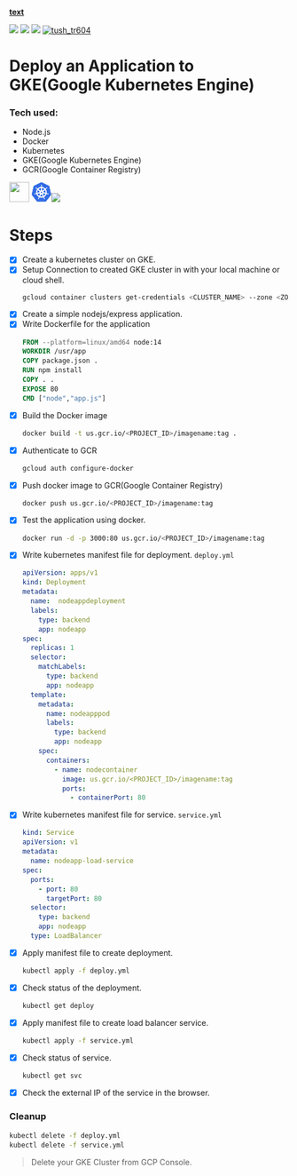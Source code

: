 **[text](https://github.com/KubeKode/DevOps-Projects.git)**

<img src="https://img.shields.io/github/forks/tush-tr/DevOps-Projects"> <img src="https://img.shields.io/github/license/tush-tr/DevOps-Projects"> <img src="https://img.shields.io/github/stars/tush-tr/DevOps-Projects"> <a href="https://twitter.com/tush_tr604" target="blank"><img src="https://img.shields.io/twitter/follow/tush_tr604?logo=twitter&style=flat" alt="tush_tr604" /></a>

# Deploy an Application to GKE(Google Kubernetes Engine) 
### Tech used:
- Node.js
- Docker
- Kubernetes
- GKE(Google Kubernetes Engine)
- GCR(Google Container Registry)

<p>
<img src="https://raw.githubusercontent.com/tush-tr/tush-tr/master/res/docker.gif" height="36" width="36" >
<img src="https://raw.githubusercontent.com/tush-tr/tush-tr/master/res/kubernetes.svg.png"  height="36" width="36" ><img src="https://raw.githubusercontent.com/tush-tr/tush-tr/master/res/social-icon-google-cloud-1200-630.png" height="36" >
</p>

# Steps
- [x] Create a kubernetes cluster on GKE.
- [x] Setup Connection to created GKE cluster in with your local machine or cloud shell.
    ```sh
    gcloud container clusters get-credentials <CLUSTER_NAME> --zone <ZONE> --project <PROJECT_ID>
    ```
- [x] Create a simple nodejs/express application.
- [x] Write Dockerfile for the application
    ```Dockerfile
    FROM --platform=linux/amd64 node:14
    WORKDIR /usr/app
    COPY package.json .
    RUN npm install
    COPY . .
    EXPOSE 80
    CMD ["node","app.js"]
    ```
- [x] Build the Docker image
    ```sh
    docker build -t us.gcr.io/<PROJECT_ID>/imagename:tag .
    ```
- [x] Authenticate to GCR
    ```sh
    gcloud auth configure-docker
    ```
- [x] Push docker image to GCR(Google Container Registry)
    ```sh
    docker push us.gcr.io/<PROJECT_ID>/imagename:tag
    ```
- [x] Test the application using docker.
    ```sh
    docker run -d -p 3000:80 us.gcr.io/<PROJECT_ID>/imagename:tag
    ```
- [x] Write kubernetes manifest file for deployment. ```deploy.yml```
    ```yml
    apiVersion: apps/v1
    kind: Deployment
    metadata:
      name:  nodeappdeployment
      labels:
        type: backend
        app: nodeapp
    spec:
      replicas: 1
      selector:
        matchLabels:
          type: backend
          app: nodeapp
      template:
        metadata:
          name: nodeapppod
          labels:
            type: backend
            app: nodeapp
        spec:
          containers:
            - name: nodecontainer
              image: us.gcr.io/<PROJECT_ID>/imagename:tag
              ports:
                - containerPort: 80
    ```
- [x] Write kubernetes manifest file for service. ```service.yml```
    ```yml
    kind: Service
    apiVersion: v1
    metadata:
      name: nodeapp-load-service
    spec:
      ports:
        - port: 80 
          targetPort: 80
      selector:
        type: backend
        app: nodeapp  
      type: LoadBalancer
    ```
- [x] Apply manifest file to create deployment.
    ```sh
    kubectl apply -f deploy.yml
    ```
- [x] Check status of the deployment.
    ```sh
    kubectl get deploy
    ```
- [x] Apply manifest file to create load balancer service.
    ```sh
    kubectl apply -f service.yml
    ```
- [x] Check status of service.
    ```sh
    kubectl get svc
    ```
- [x] Check the external IP of the service in the browser.

### Cleanup
```sh
kubectl delete -f deploy.yml
kubectl delete -f service.yml
```

> Delete your GKE Cluster from GCP Console.